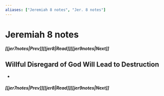 ```yaml
---
aliases: ["Jeremiah 8 notes", "Jer. 8 notes"]
---
```

# Jeremiah 8 notes
##### <span class=arrow-left></span>[[jer7notes|Prev]]<span class=navigation-separator></span>[[jer8|Read]]<span class=navigation-separator></span>[[jer9notes|Next]]<span class=arrow-right></span>
## Willful Disregard of God Will Lead to Destruction
- 
##### <span class=arrow-left></span>[[jer7notes|Prev]]<span class=navigation-separator></span>[[jer8|Read]]<span class=navigation-separator></span>[[jer9notes|Next]]<span class=arrow-right></span>